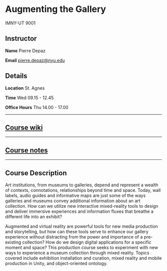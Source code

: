 # Augmenting the Gallery

IMNY-UT 9001

## Instructor
**Name** Pierre Depaz

**Email** [pierre.depaz@nyu.edu](mailto:pd1102@nyu.edu)

## Details
**Location** St. Agnes

**Time** Wed 09.15 - 12.45

**Office Hours** Thu 14.00 - 17.00

***

## [Course wiki](https://github.com/periode/augmenting-gallery/wiki)

***

## [Course notes](https://periode.github.io/augmenting-gallery)

***

## Course Description

Art institutions, from museums to galleries, depend and represent a wealth of contexts, connotations, relationships beyond time and space. Today, wall labels, audio guides and informative maps are just some of the ways galleries and museums convey additional information about an art collection. How can we utilize new interactive mixed-reality tools to design and deliver immersive experiences and information fluxes that breathe a different life into an exhibit?

Augmented and virtual reality are powerful tools for new media production and storytelling, but how can these tools serve to enhance our gallery experience without distracting from the power and importance of a pre-existing collection? How do we design digital applications for a specific moment and space? This production course seeks to experiment with new ways to experience a museum collection through mixed reality. Topics covered include exhibition installation and curation, mixed reality and mobile production in Unity, and object-oriented ontology.
